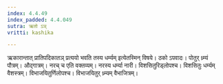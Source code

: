 ```yaml
---
index: 4.4.49
index_padded: 4.4.049
sutra: ऋतो ऽञ्
vritti: kashika

---
```

ऋकारान्तात् प्रातिपदिकातञ् प्रत्ययो भवति तस्य धर्म्यम् इत्येतस्मिन् विषये। ठको ऽपवादः। पोतुर् ध्र्म्यं पौत्रम्। औद्गात्रम्। नरच् च एति वक्तव्यम्। नरस्य धर्म्या नारी। विशसितुरिड्लोपश्च। विशसितुः धर्म्यम् वैशस्त्रम्। विभाजयितुर्णिलोपश्च। विभाजयितुर् ध्र्म्यम् वैभाजित्रम्।